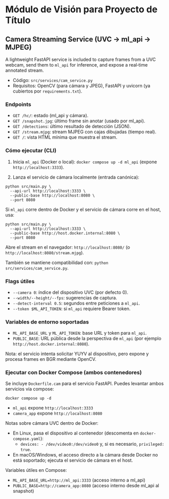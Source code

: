 # Módulo de Visión para Proyecto de Título

## Camera Streaming Service (UVC → ml_api → MJPEG)

A lightweight FastAPI service is included to capture frames from a UVC webcam, send them to `ml_api` for inference, and expose a real‑time annotated stream.

- Código: `src/services/cam_service.py`
- Requisitos: OpenCV (para cámara y JPEG), FastAPI y uvicorn (ya cubiertos por `requirements.txt`).

### Endpoints
- `GET /hc/`: estado (ml_api y cámara).
- `GET /snapshot.jpg`: último frame sin anotar (usado por ml_api).
- `GET /detections`: último resultado de detección (JSON).
- `GET /stream.mjpg`: stream MJPEG con cajas dibujadas (tiempo real).
- `GET /`: vista HTML mínima que muestra el stream.

### Cómo ejecutar (CLI)
1) Inicia `ml_api` (Docker o local): `docker compose up -d ml_api` (expone `http://localhost:3333`).

2) Lanza el servicio de cámara localmente (entrada canónica):
```
python src/main.py \
  --api-url http://localhost:3333 \
  --public-base http://localhost:8080 \
  --port 8080
```

Si `ml_api` corre dentro de Docker y el servicio de cámara corre en el host, usa:
```
python src/main.py \
  --api-url http://localhost:3333 \
  --public-base http://host.docker.internal:8080 \
  --port 8080
```

Abre el stream en el navegador: `http://localhost:8080/` (o `http://localhost:8080/stream.mjpg`).

También se mantiene compatibilidad con: `python src/services/cam_service.py`.

### Flags útiles
- `--camera 0`: índice del dispositivo UVC (por defecto 0).
- `--width/--height/--fps`: sugerencias de captura.
- `--detect-interval 0.5`: segundos entre peticiones a `ml_api`.
- `--token $ML_API_TOKEN`: si `ml_api` requiere Bearer token.

### Variables de entorno soportadas
- `ML_API_BASE_URL` y `ML_API_TOKEN`: base URL y token para `ml_api`.
- `PUBLIC_BASE`: URL pública desde la perspectiva de `ml_api` (por ejemplo `http://host.docker.internal:8080`).

Nota: el servicio intenta solicitar YUYV al dispositivo, pero expone y procesa frames en BGR mediante OpenCV.

### Ejecutar con Docker Compose (ambos contenedores)

Se incluye `Dockerfile.cam` para el servicio FastAPI. Puedes levantar ambos servicios vía compose:

```
docker compose up -d
```

- `ml_api` expone `http://localhost:3333`
- `camera_app` expone `http://localhost:8080`

Notas sobre cámara UVC dentro de Docker:
- En Linux, pasa el dispositivo al contenedor (descomenta en `docker-compose.yaml`):
  - `devices: - /dev/video0:/dev/video0` y, si es necesario, `privileged: true`.
- En macOS/Windows, el acceso directo a la cámara desde Docker no está soportado; ejecuta el servicio de cámara en el host.

Variables útiles en Compose:
- `ML_API_BASE_URL=http://ml_api:3333` (acceso interno a ml_api)
- `PUBLIC_BASE=http://camera_app:8080` (acceso interno desde ml_api al snapshot)

